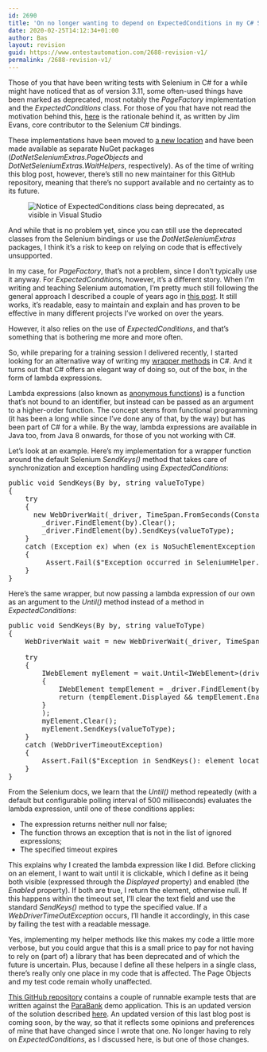 ```yaml
---
id: 2690
title: 'On no longer wanting to depend on ExpectedConditions in my C# Selenium WebDriver tests'
date: 2020-02-25T14:12:34+01:00
author: Bas
layout: revision
guid: https://www.ontestautomation.com/2688-revision-v1/
permalink: /2688-revision-v1/
---
```

Those of you that have been writing tests with Selenium in C# for a while might have noticed that as of version 3.11, some often-used things have been marked as deprecated, most notably the _PageFactory_ implementation and the _ExpectedConditions_ class. For those of you that have not read the motivation behind this, <a rel="noreferrer noopener" aria-label="here (opens in a new tab)" href="http://jimevansmusic.blogspot.com/2018/03/deprecating-parts-of-seleniums-net.html" target="_blank">here</a> is the rationale behind it, as written by Jim Evans, core contributor to the Selenium C# bindings.

These implementations have been moved to <a rel="noreferrer noopener" aria-label="a new location (opens in a new tab)" href="https://github.com/DotNetSeleniumTools/DotNetSeleniumExtras" target="_blank">a new location</a> and have been made available as separate NuGet packages (_DotNetSeleniumExtras.PageObjects_ and _DotNetSeleniumExtras.WaitHelpers_, respectively). As of the time of writing this blog post, however, there&#8217;s still no new maintainer for this GitHub repository, meaning that there&#8217;s no support available and no certainty as to its future.<figure class="wp-block-image size-full">

<img src="https://www.ontestautomation.com/wp-content/uploads/2020/02/deprecated.png" alt="Notice of ExpectedConditions class being deprecated, as visible in Visual Studio" class="wp-image-2689" srcset="https://www.ontestautomation.com/wp-content/uploads/2020/02/deprecated.png 1012w, https://www.ontestautomation.com/wp-content/uploads/2020/02/deprecated-300x32.png 300w, https://www.ontestautomation.com/wp-content/uploads/2020/02/deprecated-768x83.png 768w" sizes="(max-width: 1012px) 100vw, 1012px" /> </figure> 

And while that is no problem yet, since you can still use the deprecated classes from the Selenium bindings or use the _DotNetSeleniumExtras_ packages, I think it&#8217;s a risk to keep on relying on code that is effectively unsupported.

In my case, for _PageFactory_, that&#8217;s not a problem, since I don&#8217;t typically use it anyway. For _ExpectedConditions_, however, it&#8217;s a different story. When I&#8217;m writing and teaching Selenium automation, I&#8217;m pretty much still following the general approach I described a couple of years ago in [this post](https://www.ontestautomation.com/how-i-would-approach-creating-automated-user-interface-driven-tests/). It still works, it&#8217;s readable, easy to maintain and explain and has proven to be effective in many different projects I&#8217;ve worked on over the years. 

However, it also relies on the use of _ExpectedConditions_, and that&#8217;s something that is bothering me more and more often.

So, while preparing for a training session I delivered recently, I started looking for an alternative way of writing my [wrapper methods](https://www.ontestautomation.com/using-wrapper-methods-for-better-error-handling-in-selenium/) in C#. And it turns out that C# offers an elegant way of doing so, out of the box, in the form of lambda expressions.

Lambda expressions (also known as <a rel="noreferrer noopener" aria-label="anonymous functions (opens in a new tab)" href="https://en.wikipedia.org/wiki/Anonymous_function" target="_blank">anonymous functions</a>) is a function that&#8217;s not bound to an identifier, but instead can be passed as an argument to a higher-order function. The concept stems from functional programming (it has been a long while since I&#8217;ve done any of that, by the way) but has been part of C# for a while. By the way, lambda expressions are available in Java too, from Java 8 onwards, for those of you not working with C#.

Let&#8217;s look at an example. Here&#8217;s my implementation for a wrapper function around the default Selenium _SendKeys()_ method that takes care of synchronization and exception handling using _ExpectedConditions_:

<pre class="EnlighterJSRAW" data-enlighter-language="csharp" data-enlighter-theme="" data-enlighter-highlight="" data-enlighter-linenumbers="" data-enlighter-lineoffset="" data-enlighter-title="" data-enlighter-group="">public void SendKeys(By by, string valueToType)
{
    try
    {
      new WebDriverWait(_driver, TimeSpan.FromSeconds(Constants.DEFAULT_TIMEOUT)).Until(ExpectedConditions.ElementToBeClickable(by));
        _driver.FindElement(by).Clear();
        _driver.FindElement(by).SendKeys(valueToType);
    }
    catch (Exception ex) when (ex is NoSuchElementException || ex is WebDriverTimeoutException)
    {
         Assert.Fail($"Exception occurred in SeleniumHelper.SendKeys(): element located by {by.ToString()} could not be located within {Constants.DEFAULT_TIMEOUT} seconds.");
    }
}</pre>

Here&#8217;s the same wrapper, but now passing a lambda expression of our own as an argument to the _Until()_ method instead of a method in _ExpectedConditions_:

<pre class="EnlighterJSRAW" data-enlighter-language="csharp" data-enlighter-theme="" data-enlighter-highlight="" data-enlighter-linenumbers="" data-enlighter-lineoffset="" data-enlighter-title="" data-enlighter-group="">public void SendKeys(By by, string valueToType)
{
    WebDriverWait wait = new WebDriverWait(_driver, TimeSpan.FromSeconds(Constants.DEFAULT_TIMEOUT));
            
    try
    {
        IWebElement myElement = wait.Until&lt;IWebElement&gt;(driver =&gt;
        {
            IWebElement tempElement = _driver.FindElement(by);
            return (tempElement.Displayed &amp;&amp; tempElement.Enabled) ? tempElement : null;
        }
        );
        myElement.Clear();
        myElement.SendKeys(valueToType);
    }
    catch (WebDriverTimeoutException)
    {
        Assert.Fail($"Exception in SendKeys(): element located by {by.ToString()} not visible and enabled within {Constants.DEFAULT_TIMEOUT} seconds.");
    }
}</pre>

From the Selenium docs, we learn that the _Until()_ method repeatedly (with a default but configurable polling interval of 500 milliseconds) evaluates the lambda expression, until one of these conditions applies:

  * The expression returns neither null nor false;
  * The function throws an exception that is not in the list of ignored expressions;
  * The specified timeout expires

This explains why I created the lambda expression like I did. Before clicking on an element, I want to wait until it is clickable, which I define as it being both visible (expressed through the _Displayed_ property) and enabled (the _Enabled_ property). If both are true, I return the element, otherwise null. If this happens within the timeout set, I&#8217;ll clear the text field and use the standard _SendKeys()_ method to type the specified value. If a _WebDriverTimeOutException_ occurs, I&#8217;ll handle it accordingly, in this case by failing the test with a readable message.

Yes, implementing my helper methods like this makes my code a little more verbose, but you could argue that this is a small price to pay for not having to rely on (part of) a library that has been deprecated and of which the future is uncertain. Plus, because I define all these helpers in a single class, there&#8217;s really only one place in my code that is affected. The Page Objects and my test code remain wholly unaffected.

<a rel="noreferrer noopener" aria-label="This GitHub repository (opens in a new tab)" href="https://github.com/basdijkstra/ui-automation-example-csharp" target="_blank">This GitHub repository</a> contains a couple of runnable example tests that are written against the <a rel="noreferrer noopener" aria-label="ParaBank (opens in a new tab)" href="http://parabank.parasoft.com" target="_blank">ParaBank</a> demo application. This is an updated version of the solution described [here](https://www.ontestautomation.com/how-i-would-approach-creating-automated-user-interface-driven-tests/). An updated version of this last blog post is coming soon, by the way, so that it reflects some opinions and preferences of mine that have changed since I wrote that one. No longer having to rely on _ExpectedConditions_, as I discussed here, is but one of those changes.